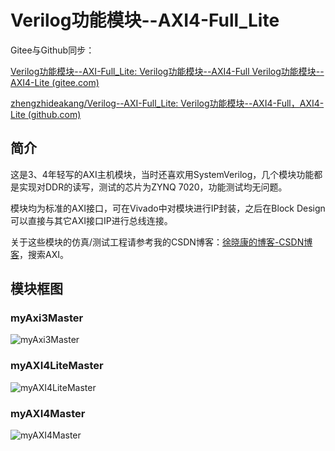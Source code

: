 # Verilog功能模块--AXI4-Full_Lite

Gitee与Github同步：

[Verilog功能模块--AXI-Full_Lite: Verilog功能模块--AXI4-Full Verilog功能模块--AXI4-Lite (gitee.com)](https://gitee.com/xuxiaokang/verilog-functional-module--AXI4-Full_Lite)

[zhengzhideakang/Verilog--AXI-Full_Lite: Verilog功能模块--AXI4-Full，AXI4-Lite (github.com)](https://github.com/zhengzhideakang/Verilog--AXI-Full_Lite)

## 简介

这是3、4年轻写的AXI主机模块，当时还喜欢用SystemVerilog，几个模块功能都是实现对DDR的读写，测试的芯片为ZYNQ 7020，功能测试均无问题。

模块均为标准的AXI接口，可在Vivado中对模块进行IP封装，之后在Block Design可以直接与其它AXI接口IP进行总线连接。

关于这些模块的仿真/测试工程请参考我的CSDN博客：[徐晓康的博客-CSDN博客](https://blog.csdn.net/weixin_42837669?spm=1011.2415.3001.5343)，搜索AXI。

## 模块框图

### myAxi3Master

<img src="https://picgo-dakang.oss-cn-hangzhou.aliyuncs.com/img/myAxi3Master.svg" alt="myAxi3Master" />

### myAXI4LiteMaster

<img src="https://picgo-dakang.oss-cn-hangzhou.aliyuncs.com/img/myAXI4LiteMaster.svg" alt="myAXI4LiteMaster" />

### myAXI4Master

<img src="https://picgo-dakang.oss-cn-hangzhou.aliyuncs.com/img/myAXI4Master.svg" alt="myAXI4Master" />
